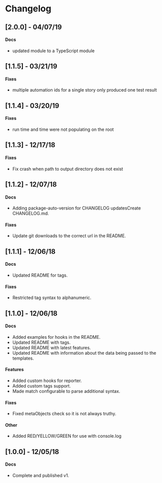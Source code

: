 # Changelog

## [2.0.0] - 04/07/19



#### Docs
- updated module to a TypeScript module




## [1.1.5] - 03/21/19



#### Fixes
- multiple automation ids for a single story only produced one test result




## [1.1.4] - 03/20/19



#### Fixes
- run time and time were not populating on the root




## [1.1.3] - 12/17/18

#### Fixes
- Fix crash when path to output directory does not exist


## [1.1.2] - 12/07/18

#### Docs
- Adding package-auto-version for CHANGELOG updatesCreate CHANGELOG.md.



#### Fixes
- Update git downloads to the correct url in the README.




## [1.1.1] - 12/06/18
#### Docs
- Updated README for tags.


#### Fixes
- Restricted tag syntax to alphanumeric.



## [1.1.0] - 12/06/18
#### Docs
- Added examples for hooks in the README.
- Updated README with tags.
- Updated README with latest features.
- Updated README with information about the data being passed to the templates.



#### Features
- Added custom hooks for reporter.
- Added custom tags support.
- Made match configurable to parse additional syntax.



#### Fixes
- Fixed metaObjects check so it is not always truthy.

#### Other
- Added RED/YELLOW/GREEN for use with console.log



## [1.0.0] - 12/05/18
#### Docs
- Complete and published v1.






